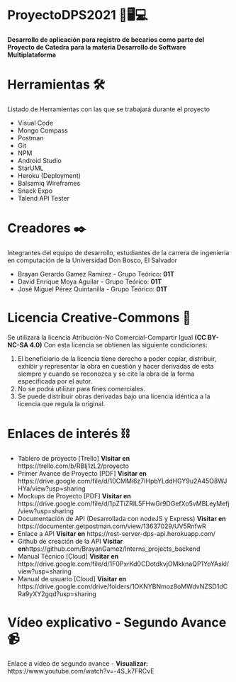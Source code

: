 <h1>ProyectoDPS2021 📱🖥️💻</h1>
<b>Desarrollo de aplicación para registro de becarios como parte del Proyecto de Catedra para la materia Desarrollo de Software Multiplataforma</b>

<h1>Herramientas 🛠️ </h1>
<p>Listado de Herramientas con las que se trabajará durante el proyecto</p>
<ul>
  <li>Visual Code</li>
  <li>Mongo Compass</li>
  <li>Postman</li>
  <li>Git</li>
  <li>NPM</li>
  <li>Android Studio</li>
  <li>StarUML</li>
  <li>Heroku (Deployment)</li>
  <li>Balsamiq Wireframes</li>
  <li>Snack Expo</li>
  <li>Talend API Tester</li>
</ul>

<h1>Creadores ✒️</h1>
<p>Integrantes del equipo de desarrollo, estudiantes de la carrera de ingeniería en computación de la Universidad Don Bosco, El Salvador</p>
<ul>
  <li>Brayan Gerardo Gamez Ramírez  - Grupo Teórico: <b>01T</b></li>
  <li>David Enrique Moya Aguilar    - Grupo Teórico: <b>01T</b></li>
  <li>José Miguel Pérez Quintanilla - Grupo Teórico: <b>01T</b></li>
</ul>

<h1>Licencia Creative-Commons 📃</h1>
<p>Se utilizará la licencia Atribución-No Comercial-Compartir Igual <b>(CC BY-NC-SA 4.0)</b> Con esta licencia se obtienen las siguiente condiciones:</p>
  <ol>
    <li>El beneficiario de la licencia tiene derecho a poder copiar, distribuir, exhibir y representar la obra en cuestión y hacer derivadas de esta siempre y cuando se reconozca y se cite la obra de la forma especificada por el autor.</li>
    <li>No se podrá utilizar para fines comerciales.</li>
    <li>Se puede distribuir obras derivadas bajo una licencia idéntica a la licencia que regula la original.</li>
  </ol>

<h1>Enlaces de interés ⛓️</h1>
<ul>
  <li>Tablero de proyecto [Trello] <b>Visitar en</b> https://trello.com/b/RBIj1zL2/proyecto </li>
  <li>Primer Avance de Proyecto [PDF] <b>Visitar en</b> https://drive.google.com/file/d/10CMMi6z7IHpbYLddHGY9u2A45O8WJHYa/view?usp=sharing </li>
  <li>Mockups de Proyecto [PDF] <b>Visitar en</b> https://drive.google.com/file/d/1pZTiZRIL5FHwGr9DGefXo5vMBLeyMefj/view?usp=sharing </li>
  <li>Documentación de API (Desarrollada con nodeJS y Express) <b>Visitar en</b> https://documenter.getpostman.com/view/13637029/UV5RnfwR</li>
  <li>Enlace a API <b>Visitar en</b> https://rest-server-dps-api.herokuapp.com/ </li>
  <li>Github de creación de la API <b>Visitar en</b>https://github.com/BrayanGamez/Interns_projects_backend</li>
  <li>Manual Técnico [Cloud] <b>Visitar en</b> https://drive.google.com/file/d/1F0PxrKd0CDotdkvjOMkknaQP1YoYAskI/view?usp=sharing </li>
  <li>Manual de usuario [Cloud] <b>Visitar en</b> https://drive.google.com/drive/folders/1OKNYBNmoz8oMWdvNZSD1dCRa9yXY2gqd?usp=sharing </li>
</ul>

<h1>Vídeo explicativo - Segundo Avance 📹</h1>
<p>Enlace a vídeo de segundo avance - <b>Visualizar:</b> https://www.youtube.com/watch?v=-4S_k7FRCvE </p>


